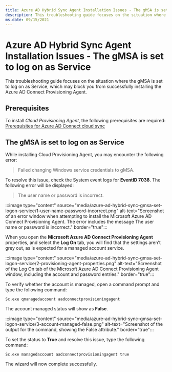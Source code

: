 ```yaml
---
title: Azure AD Hybrid Sync Agent Installation Issues - The gMSA is set to log on as Service
description: This troubleshooting guide focuses on the situation where the gMSA is set to log on as Service, which may block you from successfully installing the Azure AD Connect Provisioning Agent.
ms.date: 09/15/2021
---
```


# Azure AD Hybrid Sync Agent Installation Issues - The gMSA is set to log on as Service

This troubleshooting guide focuses on the situation where the gMSA is set to log on as Service, which may block you from successfully installing the Azure AD Connect Provisioning Agent.

## Prerequisites

To install *Cloud Provisioning Agent*, the following prerequisites are required: [Prerequisites for Azure AD Connect cloud sync](/azure/active-directory/cloud-sync/how-to-prerequisites)

## The gMSA is set to log on as Service

While installing Cloud Provisioning Agent, you may encounter the following error:

> Failed changing Windows service credentials to gMSA.

To resolve this issue, check the System event logs for **EventID 7038**. The following error will be displayed:

> The user name or password is incorrect.

:::image type="content" source="media/azure-ad-hybrid-sync-gmsa-set-logon-service/1-user-name-password-incorrect.png" alt-text="Screenshot of an error window when attempting to install the Microsoft Azure AD Connect Provisioning Agent. The error includes the message The user name or password is incorrect." border="true":::

When you open the **Microsoft Azure AD Connect Provisioning Agent** properties, and select the **Log On** tab, you will find that the settings aren’t grey out, as is expected for a managed account service.

:::image type="content" source="media/azure-ad-hybrid-sync-gmsa-set-logon-service/2-provisioning-agent-properties.png" alt-text="Screenshot of the Log On tab of the Microsoft Azure AD Connect Provisioning Agent window, including the account and password entries." border="true":::

To verify whether the account is managed, open a command prompt and type the following command:

```console
Sc.exe qmanagedaccount aadconnectprovisioningagent
```

The account managed status will show as **False**.

:::image type="content" source="media/azure-ad-hybrid-sync-gmsa-set-logon-service/3-account-managed-false.png" alt-text="Screenshot of the output for the command, showing the False attribute." border="true":::

To set the status to **True** and resolve this issue, type the following command:

```console
Sc.exe managedaccount aadconnectprovisioningagent true
```

The wizard will now complete successfully.
